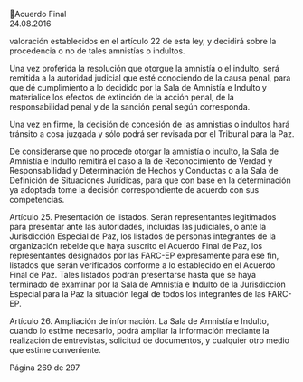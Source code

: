 Acuerdo Final  
24.08.2016  

valoración establecidos en el artículo 22 de esta ley, y decidirá sobre la procedencia o no de tales amnistías 
o indultos. 
 
Una vez proferida la resolución que otorgue la amnistía o el indulto, será remitida a la autoridad judicial 
que esté conociendo de la causa penal, para que dé cumplimiento a lo decidido por la Sala de Amnistía e 
Indulto y materialice los efectos de extinción de la acción penal, de la responsabilidad penal y de la sanción 
penal según corresponda. 
 
Una vez en firme, la decisión de concesión de las amnistías o indultos hará tránsito a cosa juzgada y sólo 
podrá ser revisada por el Tribunal para la Paz. 
 
De considerarse que no procede otorgar la amnistía o indulto, la Sala de Amnistía e Indulto remitirá el 
caso a la de Reconocimiento de Verdad y Responsabilidad y Determinación de Hechos y Conductas o a la 
Sala de Definición de Situaciones Jurídicas, para que con base en la determinación ya adoptada tome la 
decisión correspondiente de acuerdo con sus competencias.  
 
Artículo  25.  Presentación  de  listados.  Serán  representantes  legitimados  para  presentar  ante  las 
autoridades,  incluidas  las  judiciales,  o  ante  la  Jurisdicción  Especial  de  Paz,  los  listados  de  personas 
integrantes  de  la  organización  rebelde  que  haya  suscrito  el  Acuerdo  Final  de  Paz,  los  representantes 
designados  por  las  FARC-EP  expresamente  para  ese  fin,  listados  que  serán  verificados  conforme  a  lo 
establecido en el Acuerdo Final de Paz. Tales listados podrán presentarse hasta que se haya terminado de 
examinar por la Sala de Amnistía e Indulto de la Jurisdicción Especial para la Paz la situación legal de todos 
los integrantes de las FARC-EP. 
 
Artículo 26. Ampliación de información. La Sala de Amnistía e Indulto, cuando lo estime necesario, podrá 
ampliar la información mediante la realización de entrevistas, solicitud de documentos, y cualquier otro 
medio que estime conveniente. 
 
 
 
 
Página 269 de 297 
 

